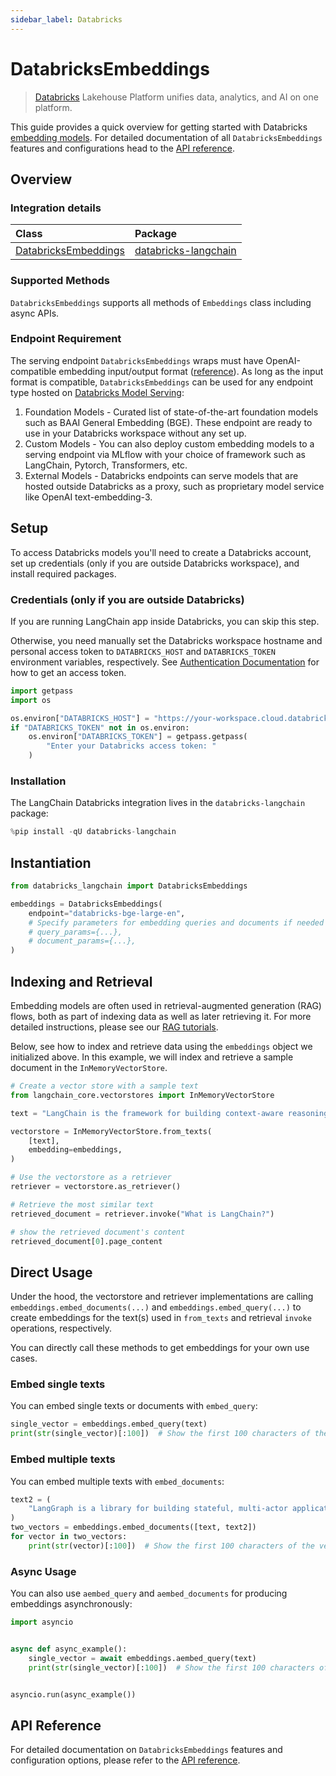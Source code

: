 ```yaml
---
sidebar_label: Databricks
---
```


# DatabricksEmbeddings

> [Databricks](https://www.databricks.com/) Lakehouse Platform unifies data, analytics, and AI on one platform.

This guide provides a quick overview for getting started with Databricks [embedding models](/oss/concepts/embedding_models). For detailed documentation of all `DatabricksEmbeddings` features and configurations head to the [API reference](https://python.langchain.com/api_reference/community/embeddings/langchain_community.embeddings.databricks.DatabricksEmbeddings.html).



## Overview
### Integration details

| Class | Package |
| :--- | :--- |
| [DatabricksEmbeddings](https://python.langchain.com/api_reference/community/embeddings/langchain_community.embeddings.databricks.DatabricksEmbeddings.html) | [databricks-langchain](https://python.langchain.com/docs/integrations/providers/databricks/) |

### Supported Methods

`DatabricksEmbeddings` supports all methods of `Embeddings` class including async APIs.


### Endpoint Requirement

The serving endpoint `DatabricksEmbeddings` wraps must have OpenAI-compatible embedding input/output format ([reference](https://mlflow.org/docs/latest/llms/deployments/index.html#embeddings)). As long as the input format is compatible, `DatabricksEmbeddings` can be used for any endpoint type hosted on [Databricks Model Serving](https://docs.databricks.com/en/machine-learning/model-serving/index.html):

1. Foundation Models - Curated list of state-of-the-art foundation models such as BAAI General Embedding (BGE). These endpoint are ready to use in your Databricks workspace without any set up.
2. Custom Models - You can also deploy custom embedding models to a serving endpoint via MLflow with
your choice of framework such as LangChain, Pytorch, Transformers, etc.
3. External Models - Databricks endpoints can serve models that are hosted outside Databricks as a proxy, such as proprietary model service like OpenAI text-embedding-3.


## Setup

To access Databricks models you'll need to create a Databricks account, set up credentials (only if you are outside Databricks workspace), and install required packages.

### Credentials (only if you are outside Databricks)

If you are running LangChain app inside Databricks, you can skip this step.

Otherwise, you need manually set the Databricks workspace hostname and personal access token to `DATABRICKS_HOST` and `DATABRICKS_TOKEN` environment variables, respectively. See [Authentication Documentation](https://docs.databricks.com/en/dev-tools/auth/index.html#databricks-personal-access-tokens) for how to get an access token.


```python
import getpass
import os

os.environ["DATABRICKS_HOST"] = "https://your-workspace.cloud.databricks.com"
if "DATABRICKS_TOKEN" not in os.environ:
    os.environ["DATABRICKS_TOKEN"] = getpass.getpass(
        "Enter your Databricks access token: "
    )
```

### Installation

The LangChain Databricks integration lives in the `databricks-langchain` package:


```python
%pip install -qU databricks-langchain
```

## Instantiation


```python
from databricks_langchain import DatabricksEmbeddings

embeddings = DatabricksEmbeddings(
    endpoint="databricks-bge-large-en",
    # Specify parameters for embedding queries and documents if needed
    # query_params={...},
    # document_params={...},
)
```

## Indexing and Retrieval

Embedding models are often used in retrieval-augmented generation (RAG) flows, both as part of indexing data as well as later retrieving it. For more detailed instructions, please see our [RAG tutorials](/oss/tutorials/rag).

Below, see how to index and retrieve data using the `embeddings` object we initialized above. In this example, we will index and retrieve a sample document in the `InMemoryVectorStore`.


```python
# Create a vector store with a sample text
from langchain_core.vectorstores import InMemoryVectorStore

text = "LangChain is the framework for building context-aware reasoning applications"

vectorstore = InMemoryVectorStore.from_texts(
    [text],
    embedding=embeddings,
)

# Use the vectorstore as a retriever
retriever = vectorstore.as_retriever()

# Retrieve the most similar text
retrieved_document = retriever.invoke("What is LangChain?")

# show the retrieved document's content
retrieved_document[0].page_content
```

## Direct Usage

Under the hood, the vectorstore and retriever implementations are calling `embeddings.embed_documents(...)` and `embeddings.embed_query(...)` to create embeddings for the text(s) used in `from_texts` and retrieval `invoke` operations, respectively.

You can directly call these methods to get embeddings for your own use cases.

### Embed single texts

You can embed single texts or documents with `embed_query`:


```python
single_vector = embeddings.embed_query(text)
print(str(single_vector)[:100])  # Show the first 100 characters of the vector
```

### Embed multiple texts

You can embed multiple texts with `embed_documents`:


```python
text2 = (
    "LangGraph is a library for building stateful, multi-actor applications with LLMs"
)
two_vectors = embeddings.embed_documents([text, text2])
for vector in two_vectors:
    print(str(vector)[:100])  # Show the first 100 characters of the vector
```

### Async Usage

You can also use `aembed_query` and `aembed_documents` for producing embeddings asynchronously:



```python
import asyncio


async def async_example():
    single_vector = await embeddings.aembed_query(text)
    print(str(single_vector)[:100])  # Show the first 100 characters of the vector


asyncio.run(async_example())
```

## API Reference

For detailed documentation on `DatabricksEmbeddings` features and configuration options, please refer to the [API reference](https://python.langchain.com/api_reference/community/embeddings/langchain_community.embeddings.databricks.DatabricksEmbeddings.html).
